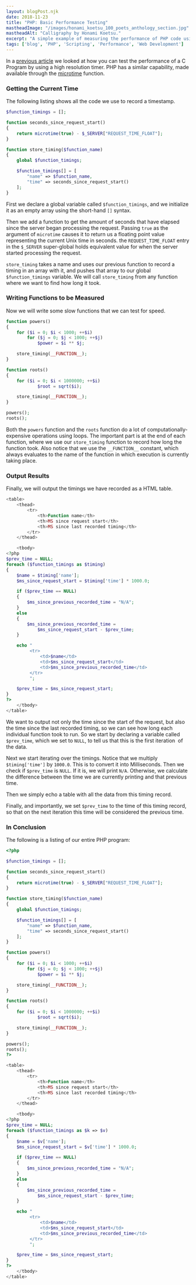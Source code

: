 ```yaml
---
layout: blogPost.njk
date: 2018-11-23
title: "PHP: Basic Performance Testing"
mastheadImage: "/images/honami_koetsu_100_poets_anthology_section.jpg"
mastheadAlt: "Calligraphy by Honami Koetsu."
excerpt: "A simple example of measuring the performance of PHP code using the microtime function."
tags: ['blog', 'PHP', 'Scripting', 'Performance', 'Web Development']
---
```


In a [previous article](/blog/c-basic-performance-testing-on-linux) we looked at how you can test the performance of a C Program by using a high resolution timer. PHP has a similar capability, made available through the [microtime](https://secure.php.net/manual/en/function.microtime.php) function.

### Getting the Current Time

The following listing shows all the code we use to record a timestamp.

```php
$function_timings = [];

function seconds_since_request_start()
{
    return microtime(true) - $_SERVER["REQUEST_TIME_FLOAT"];
}

function store_timing($function_name)
{
    global $function_timings;

    $function_timings[] = [
        "name" => $function_name,
        "time" => seconds_since_request_start()
    ];
}
```

First we declare a global variable called `$function_timings`, and we initialize it as an empty array using the short-hand `[]` syntax.

Then we add a function to get the amount of seconds that have elapsed since the server began processing the request. Passing `true` as the argument of `microtime` causes it to return us a floating point value representing the current Unix time in seconds. the `REQUEST_TIME_FLOAT` entry in the `$_SERVER` super-global holds equivalent value for when the server started processing the request.

`store_timing` takes a name and uses our previous function to record a timing in an array with it, and pushes that array to our global `$function_timings` variable. We will call `store_timing` from any function where we want to find how long it took.

### Writing Functions to be Measured

Now we will write some slow functions that we can test for speed.

```php
function powers()
{
    for ($i = 0; $i < 1000; ++$i)
        for ($j = 0; $j < 1000; ++$j)
            $power = $i ** $j;

    store_timing(__FUNCTION__);
}

function roots()
{
    for ($i = 0; $i < 1000000; ++$i)
            $root = sqrt($i);

    store_timing(__FUNCTION__);
}

powers();
roots();
```

Both the `powers` function and the `roots` function do a lot of computationally-expensive operations using loops. The important part is at the end of each function, where we use our `store_timing` function to record how long the function took. Also notice that we use the `__FUNCTION__` constant, which always evaluates to the name of the function in which execution is currently taking place.

### Output Results

Finally, we will output the timings we have recorded as a HTML table.

```php
<table>
    <thead> 
        <tr>
            <th>Function name</th> 
            <th>MS since request start</th>
            <th>MS since last recorded timing</th>
        </tr>
    </thead>

    <tbody>
<?php
$prev_time = NULL;
foreach ($function_timings as $timing)
{
    $name = $timing['name'];
    $ms_since_request_start = $timing['time'] * 1000.0;

    if ($prev_time == NULL)
    {
        $ms_since_previous_recorded_time = "N/A";
    }
    else
    {
        $ms_since_previous_recorded_time = 
            $ms_since_request_start - $prev_time;
    }

    echo "
         <tr>
             <td>$name</td>
             <td>$ms_since_request_start</td>
             <td>$ms_since_previous_recorded_time</td>
         </tr>
         ";

    $prev_time = $ms_since_request_start;
}
?>
    </tbody>
</table>
```

We want to output not only the time since the start of the request, but also the time since the last recorded timing, so we can see how long each individual function took to run. So we start by declaring a variable called `$prev_time`, which we set to `NULL`, to tell us that this is the first iteration  of the data.

Next we start iterating over the timings. Notice that we multiply `$timing['time']` by `1000.0`. This is to convert it into Milliseconds. Then we check if `$prev_time` is `NULL`. If it is, we will print `N/A`. Otherwise, we calculate the difference between the time we are currently printing and that previous time.

Then we simply echo a table with all the data from this timing record.

Finally, and importantly, we set `$prev_time` to the time of this timing record, so that on the next iteration this time will be considered the previous time.

### In Conclusion

The following is a listing of our entire PHP program:

```php
<?php

$function_timings = [];

function seconds_since_request_start()
{
    return microtime(true) - $_SERVER["REQUEST_TIME_FLOAT"];
}

function store_timing($function_name)
{
    global $function_timings;

    $function_timings[] = [
        "name" => $function_name,
        "time" => seconds_since_request_start()
    ];
}

function powers()
{
    for ($i = 0; $i < 1000; ++$i)
        for ($j = 0; $j < 1000; ++$j)
            $power = $i ** $j;

    store_timing(__FUNCTION__);
}

function roots()
{
    for ($i = 0; $i < 1000000; ++$i)
            $root = sqrt($i);

    store_timing(__FUNCTION__);
}

powers();
roots();
?>

<table>
    <thead> 
        <tr>
            <th>Function name</th> 
            <th>MS since request start</th>
            <th>MS since last recorded timing</th>
        </tr>
    </thead>

    <tbody>
<?php
$prev_time = NULL;
foreach ($function_timings as $k => $v)
{
    $name = $v['name'];
    $ms_since_request_start = $v['time'] * 1000.0;

    if ($prev_time == NULL)
    {
        $ms_since_previous_recorded_time = "N/A";
    }
    else
    {
        $ms_since_previous_recorded_time = 
            $ms_since_request_start - $prev_time;
    }

    echo "
         <tr>
             <td>$name</td>
             <td>$ms_since_request_start</td>
             <td>$ms_since_previous_recorded_time</td>
         </tr>
         ";

    $prev_time = $ms_since_request_start;
}
?>
    </tbody>
</table>
```
